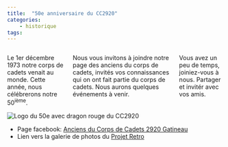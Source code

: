 ```yaml
---
title:  "50e anniversaire du CC2920"  
categories:
    - historique
tags:
---
```



<div class="row">
    <div class="columns small-8 medium-9 large-9">
        <p>Le 1er décembre 1973 notre corps de cadets venait au monde. Cette année, nous célébrerons notre 50<sup>ième</sup>.</p>  
        <p>Nous vous invitons à joindre notre page des anciens du corps de cadets, invités vos connaissances qui on ont fait partie du corps de cadets. Nous aurons quelques événements à venir.</p>  
        <p>Vous avez un peu de temps, joiniez-vous à nous. Partager et invitér avec vos amis. </p>
    </div>
    <div class="columns small-4 medium-3 large-3" >
        <img title="Logo du 50e avec dragon rouge du CC2920" src="{{ site.url }}{{ site.baseurl }}/content/docs/historique/2920Dragon_C_50_sm.jpg" />
    </div>
</div>
<div class="row column">
        <div class="row column " >
            <ul>
                <li>Page facebook: <a href="https://www.facebook.com/groups/37248710801/">Anciens du Corps de Cadets 2920 Gatineau</a></li>
                <li>Lien vers la galerie de photos du <a href="https://photos.app.goo.gl/qabSo4TydKBKwY6L9">Projet Retro</a></li>
            </ul>
        </div>
</div>